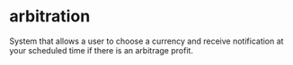 # arbitration
System that allows a user to choose a currency and receive notification at your scheduled time if there is an arbitrage profit.
